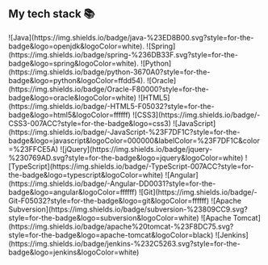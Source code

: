 
  <br />
<h2> My tech stack 📚 </h2>
![Java](https://img.shields.io/badge/java-%23ED8B00.svg?style=for-the-badge&logo=openjdk&logoColor=white).
![Spring](https://img.shields.io/badge/spring-%236DB33F.svg?style=for-the-badge&logo=spring&logoColor=white).
![Python](https://img.shields.io/badge/python-3670A0?style=for-the-badge&logo=python&logoColor=ffdd54).
![Oracle](https://img.shields.io/badge/Oracle-F80000?style=for-the-badge&logo=oracle&logoColor=white)
![HTML5](https://img.shields.io/badge/-HTML5-F05032?style=for-the-badge&logo=html5&logoColor=ffffff)
![CSS3](https://img.shields.io/badge/-CSS3-007ACC?style=for-the-badge&logo=css3)
![JavaScript](https://img.shields.io/badge/-JavaScript-%23F7DF1C?style=for-the-badge&logo=javascript&logoColor=000000&labelColor=%23F7DF1C&color=%23FFCE5A)
![jQuery](https://img.shields.io/badge/jquery-%230769AD.svg?style=for-the-badge&logo=jquery&logoColor=white)
![TypeScript](https://img.shields.io/badge/-TypeScript-007ACC?style=for-the-badge&logo=typescript&logoColor=white)
![Angular](https://img.shields.io/badge/-Angular-DD0031?style=for-the-badge&logo=angular&logoColor=ffffff)
![Git](https://img.shields.io/badge/-Git-F05032?style=for-the-badge&logo=git&logoColor=ffffff)
![Apache Subversion](https://img.shields.io/badge/subversion-%23809CC9.svg?style=for-the-badge&logo=subversion&logoColor=white)
![Apache Tomcat](https://img.shields.io/badge/apache%20tomcat-%23F8DC75.svg?style=for-the-badge&logo=apache-tomcat&logoColor=black)
![Jenkins](https://img.shields.io/badge/jenkins-%232C5263.svg?style=for-the-badge&logo=jenkins&logoColor=white)
<br/>
